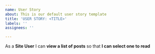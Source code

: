 ```yaml
---
name: User Story
about: This is our default user story template
title: 'USER STORY: <TITLE>'
labels: ''
assignees: ''

---
```


As a **Site User** I can **view a list of posts** so that **I can select one to read**
